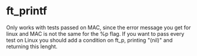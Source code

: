 # ft_printf
Only works with tests passed on MAC, since the error message you get for linux and MAC is not the same for the %p flag.
If you want to pass every test on Linux you should add a condition on ft_p, printing "(nil)" and returning this lenght.
